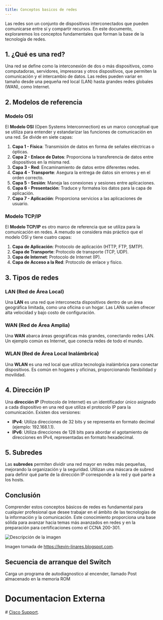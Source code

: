 ```yaml
---
title: Conceptos basicos de redes
---
```


<!-- # Conceptos Básicos de Redes -->

Las redes son un conjunto de dispositivos interconectados que pueden comunicarse entre sí y compartir recursos. En este documento, exploraremos los conceptos fundamentales que forman la base de la tecnología de redes.

## 1. ¿Qué es una red?

Una red se define como la interconexión de dos o más dispositivos, como computadoras, servidores, impresoras y otros dispositivos, que permiten la comunicación y el intercambio de datos. Las redes pueden variar en tamaño desde una pequeña red local (LAN) hasta grandes redes globales (WAN), como Internet.

## 2. Modelos de referencia

### Modelo OSI

El **Modelo OSI** (Open Systems Interconnection) es un marco conceptual que se utiliza para entender y estandarizar las funciones de comunicación en una red. Se divide en siete capas:

1. **Capa 1 - Física**: Transmisión de datos en forma de señales eléctricas o ópticas.
2. **Capa 2 - Enlace de Datos**: Proporciona la transferencia de datos entre dispositivos en la misma red.
3. **Capa 3 - Red**: Encaminamiento de datos entre diferentes redes.
4. **Capa 4 - Transporte**: Asegura la entrega de datos sin errores y en el orden correcto.
5. **Capa 5 - Sesión**: Maneja las conexiones y sesiones entre aplicaciones.
6. **Capa 6 - Presentación**: Traduce y formatea los datos para la capa de aplicación.
7. **Capa 7 - Aplicación**: Proporciona servicios a las aplicaciones de usuario.

### Modelo TCP/IP

El **Modelo TCP/IP** es otro marco de referencia que se utiliza para la comunicación en redes. A menudo se considera más práctico que el modelo OSI y tiene cuatro capas:

1. **Capa de Aplicación**: Protocolo de aplicación (HTTP, FTP, SMTP).
2. **Capa de Transporte**: Protocolo de transporte (TCP, UDP).
3. **Capa de Internet**: Protocolo de Internet (IP).
4. **Capa de Acceso a la Red**: Protocolo de enlace y físico.

## 3. Tipos de redes

### LAN (Red de Área Local)

Una **LAN** es una red que interconecta dispositivos dentro de un área geográfica limitada, como una oficina o un hogar. Las LANs suelen ofrecer alta velocidad y bajo costo de configuración.

### WAN (Red de Área Amplia)

Una **WAN** abarca áreas geográficas más grandes, conectando redes LAN. Un ejemplo común es Internet, que conecta redes de todo el mundo.

### WLAN (Red de Área Local Inalámbrica)

Una **WLAN** es una red local que utiliza tecnología inalámbrica para conectar dispositivos. Es común en hogares y oficinas, proporcionando flexibilidad y movilidad.

## 4. Dirección IP

Una **dirección IP** (Protocolo de Internet) es un identificador único asignado a cada dispositivo en una red que utiliza el protocolo IP para la comunicación. Existen dos versiones:

- **IPv4**: Utiliza direcciones de 32 bits y se representa en formato decimal (ejemplo: 192.168.1.1).
- **IPv6**: Utiliza direcciones de 128 bits para abordar el agotamiento de direcciones en IPv4, representadas en formato hexadecimal.

## 5. Subredes

Las **subredes** permiten dividir una red mayor en redes más pequeñas, mejorando la organización y la seguridad. Utilizan una máscara de subred para definir qué parte de la dirección IP corresponde a la red y qué parte a los hosts.

## Conclusión

Comprender estos conceptos básicos de redes es fundamental para cualquier profesional que desee trabajar en el ámbito de las tecnologías de la información y la comunicación. Este conocimiento proporciona una base sólida para avanzar hacia temas más avanzados en redes y en la preparación para certificaciones como el CCNA 200-301.



<!--

*Imagen tomada de [https://kevin-linares.blogspot.com]()* -->

![Descripción de la imagen](/img/subredes-prefijo-16.jpg)

<p class="text-sm text-gray-600 italic mt-4">
  Imagen tomada de <a target='_blank' href="https://kevin-linares.blogspot.com/2017/05/division-de-redes-IP-en-subredes-Division-de-una-red-IPv4-en-subredes-Division-de-subredes-con-prefijos-16-y-8.html" class="text-blue-500 hover:text-blue-700">https://kevin-linares.blogspot.com</a>.
</p>


## Secuencia de arranque del Switch

Carga un programa de autodiagnostico al encender, llamado Post
almacenado en la memoria ROM


# Documentacion Externa

<p class="text-sm text-gray-600 italic mt-4">
  # <a target='_blank' href="https://www.cisco.com/c/es_mx/support/docs/interfaces-modules/network-modules/82288-es-mod-config.html" class="text-blue-500 hover:text-blue-700">Cisco Support</a>.
</p>



